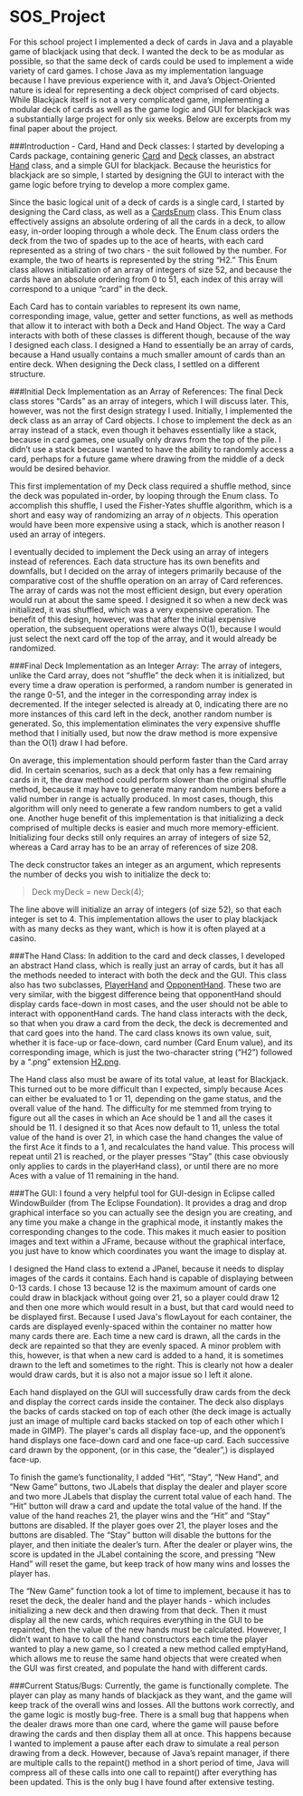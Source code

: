 # SOS_Project
For this school project I implemented a deck of cards in Java and a playable game of blackjack using that deck. I wanted the deck to be as modular as possible, so that the same deck of cards could be used to implement a wide variety of card games. I chose Java as my implementation language because I have previous experience with it, and Java’s Object-Oriented nature is ideal for representing a deck object comprised of card objects. While Blackjack itself is not a very complicated game, implementing a modular deck of cards as well as the game logic and GUI for blackjack was a substantially large project for only six weeks. Below are excerpts from my final paper about the project.

###Introduction - Card, Hand and Deck classes:
I started by developing a Cards package, containing generic [Card](src/Card.java) and [Deck](src/Deck.java) classes, an abstract [Hand](src/Hand.java) class, and a simple GUI for blackjack. Because the heuristics for blackjack are so simple, I started by designing the GUI to interact with the game logic before trying to develop a more complex game.

Since the basic logical unit of a deck of cards is a single card, I started by designing the Card class, as well as a [CardsEnum](src/CardsEnum.java) class. This Enum class effectively assigns an absolute ordering of all the cards in a deck, to allow easy, in-order looping through a whole deck. The Enum class orders the deck from the two of spades up to the ace of hearts, with each card represented as a string of two chars - the suit followed by the number. For example, the two of hearts is represented by the string “H2.” This Enum class allows initialization of an array of integers of size 52, and because the cards have an absolute ordering from 0 to 51, each index of this array will correspond to a unique “card” in the deck. 

Each Card has to contain variables to represent its own name, corresponding image, value, getter and setter functions, as well as methods that allow it to interact with both a Deck and Hand Object. The way a Card interacts with both of these classes is different though, because of the way I designed each class. I designed a Hand to essentially be an array of cards, because a Hand usually contains a much smaller amount of cards than an entire deck. When designing the Deck class, I settled on a different structure.

###Initial Deck Implementation as an Array of References:
The final Deck class stores “Cards” as an array of integers, which I will discuss later. This, however, was not the first design strategy I used. Initially, I implemented the deck class as an array of Card objects. I chose to implement the deck as an array instead of a stack, even though it behaves essentially like a stack, because in card games, one usually only draws from the top of the pile. I didn’t use a stack because I wanted to have the ability to randomly access a card, perhaps for a future game where drawing from the middle of a deck would be desired behavior. 

This first implementation of my Deck class required a shuffle method, since the deck was populated in-order, by looping through the Enum class. To accomplish this shuffle, I used the Fisher-Yates shuffle algorithm, which is a short and easy way of randomizing an array of *n* objects. This operation would have been more expensive using a stack, which is another reason I used an array of integers. 

I eventually decided to implement the Deck using an array of integers instead of references. Each data structure has its own benefits and downfalls, but I decided on the array of integers primarily because of the comparative cost of the shuffle operation on an array of Card references. The array of cards was not the most efficient design, but every operation would run at about the same speed. I designed it so when a new deck was initialized, it was shuffled, which was a very expensive operation. The benefit of this design, however, was that after the initial expensive operation, the subsequent operations were always O(1), because I would just select the next card off the top of the array, and it would already be randomized.

###Final Deck Implementation as an Integer Array:
The array of integers, unlike the Card array, does not “shuffle” the deck when it is initialized, but every time a draw operation is performed, a random number is generated in the range 0-51, and the integer in the corresponding array index is decremented. If the integer selected is already at 0, indicating there are no more instances of this card left in the deck, another random number is generated. So, this implementation eliminates the very expensive shuffle method that I initially used, but now the draw method is more expensive than the O(1) draw I had before. 

On average, this implementation should perform faster than the Card array did. In certain scenarios, such as a deck that only has a few remaining cards in it, the draw method could perform slower than the original shuffle method, because it may have to generate many random numbers before a valid number in range is actually produced. In most cases, though, this algorithm will only need to generate a few random numbers to get a valid one. Another huge benefit of this implementation is that initializing a deck comprised of multiple decks is easier and much more memory-efficient. Initializing four decks still only requires an array of integers of size 52, whereas a Card array has to be an array of references of size 208.

The deck constructor takes an integer as an argument, which represents the number of decks you wish to initialize the deck to:
>Deck myDeck = new Deck(4);

The line above will initialize an array of integers (of size 52), so that each integer is set to 4. This implementation allows the user to play blackjack with as many decks as they want, which is how it is often played at a casino.

###The Hand Class:
In addition to the card and deck classes, I developed an abstract Hand class, which is really just an array of cards, but it has all the methods needed to interact with both the deck and the GUI. This class also has two subclasses, [PlayerHand](src/PlayerHand.java) and [OpponentHand](src/OpponentHand.java). These two are very similar, with the biggest difference being that opponentHand should display cards face-down in most cases, and the user should not be able to interact with opponentHand cards. The hand class interacts with the deck, so that when you draw a card from the deck, the deck is decremented and that card goes into the hand. The card class knows its own value, suit, whether it is face-up or face-down, card number (Card Enum value), and its corresponding image, which is just the two-character string (“H2”) followed by a “.png” extension [H2.png](src/H2.png).

The Hand class also must be aware of its total value, at least for Blackjack. This turned out to be more difficult than I expected, simply because Aces can either be evaluated to 1 or 11, depending on the game status, and the overall value of the hand. The difficulty for me stemmed from trying to figure out all the cases in which an Ace should be 1 and all the cases it should be 11. I designed it so that Aces now default to 11, unless the total value of the hand is over 21, in which case the hand changes the value of the first Ace it finds to a 1, and recalculates the hand value. This process will repeat until 21 is reached, or the player presses “Stay” (this case obviously only applies to cards in the playerHand class), or until there are no more Aces with a value of 11 remaining in the hand.

###The GUI:
I found a very helpful tool for GUI-design in Eclipse called WindowBuilder (from The Eclipse Foundation). It provides a drag and drop graphical interface so you can actually see the design you are creating, and any time you make a change in the graphical mode, it instantly makes the corresponding changes to the code. This makes it much easier to position images and text within a JFrame, because without the graphical interface, you just have to know which coordinates you want the image to display at.

I designed the Hand class to extend a JPanel, because it needs to display images of the cards it contains. Each hand is capable of displaying between 0-13 cards. I chose 13 because 12 is the maximum amount of cards one could draw in blackjack without going over 21, so a player could draw 12 and then one more which would result in a bust, but that card would need to be displayed first. 
Because I used Java's flowLayout for each container, the cards are displayed evenly-spaced within the container no matter how many cards there are. Each time a new card is drawn, all the cards in the deck are repainted so that they are evenly spaced. A minor problem with this, however, is that when a new card is added to a hand, it is sometimes drawn to the left and sometimes to the right. This is clearly not how a dealer would draw cards, but it is also not a major issue so I left it alone. 

Each hand displayed on the GUI will successfully draw cards from the deck and display the correct cards inside the container. The deck also displays the backs of cards stacked on top of each other (the deck image is actually just an image of multiple card backs stacked on top of each other which I made in GIMP). The player's cards all display face-up, and the opponent’s hand displays one face-down card and one face-up card. Each successive card drawn by the opponent, (or in this case, the “dealer”,) is displayed face-up. 

To finish the game’s functionality, I added “Hit”, “Stay”, “New Hand”, and “New Game” buttons, two JLabels that display the dealer and player score and two more JLabels that display the current total value of each hand. The “Hit” button will draw a card and update the total value of the hand. If the value of the hand reaches 21, the player wins and the “Hit” and “Stay” buttons are disabled. If the player goes over 21, the player loses and the buttons are disabled. The “Stay” button will disable the buttons for the player, and then initiate the dealer’s turn. After the dealer or player wins, the score is updated in the JLabel containing the score, and pressing “New Hand” will reset the game, but keep track of how many wins and losses the player has.

The “New Game” function took a lot of time to implement, because it has to reset the deck, the dealer hand and the player hands - which includes initializing a new deck and then drawing from that deck. Then it must display all the new cards, which requires everything in the GUI to be repainted, then the value of the new hands must be calculated. However, I didn’t want to have to call the hand constructors each time the player wanted to play a new game, so I created a new method called emptyHand, which allows me to reuse the same hand objects that were created when the GUI was first created, and populate the hand with different cards.

###Current Status/Bugs:
Currently, the game is functionally complete. The player can play as many hands of blackjack as they want, and the game will keep track of the overall wins and losses. All the buttons work correctly, and the game logic is mostly bug-free. There is a small bug that happens when the dealer draws more than one card, where the game will pause before drawing the cards and then display them all at once. This happens because I wanted to implement a pause after each draw to simulate a real person drawing from a deck. However, because of Java’s repaint manager, if there are multiple calls to the repaint() method in a short period of time, Java will compress all of these calls into one call to repaint() after everything has been updated. This is the only bug I have found after extensive testing.
